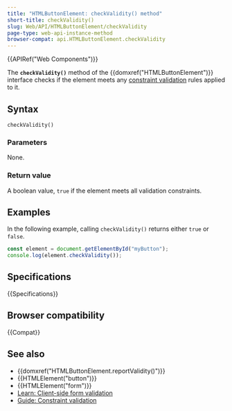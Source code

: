```yaml
---
title: "HTMLButtonElement: checkValidity() method"
short-title: checkValidity()
slug: Web/API/HTMLButtonElement/checkValidity
page-type: web-api-instance-method
browser-compat: api.HTMLButtonElement.checkValidity
---
```


{{APIRef("Web Components")}}

The **`checkValidity()`** method of the {{domxref("HTMLButtonElement")}} interface checks if the element meets any [constraint validation](/en-US/docs/Web/HTML/Constraint_validation) rules applied to it.

## Syntax

```js-nolint
checkValidity()
```

### Parameters

None.

### Return value

A boolean value, `true` if the element meets all validation constraints.

## Examples

In the following example, calling `checkValidity()` returns either `true` or `false`.

```js
const element = document.getElementById("myButton");
console.log(element.checkValidity());
```

## Specifications

{{Specifications}}

## Browser compatibility

{{Compat}}

## See also

- {{domxref("HTMLButtonElement.reportValidity()")}}
- {{HTMLElement("button")}}
- {{HTMLElement("form")}}
- [Learn: Client-side form validation](/en-US/docs/Learn/Forms/Form_validation)
- [Guide: Constraint validation](/en-US/docs/Web/HTML/Constraint_validation)
